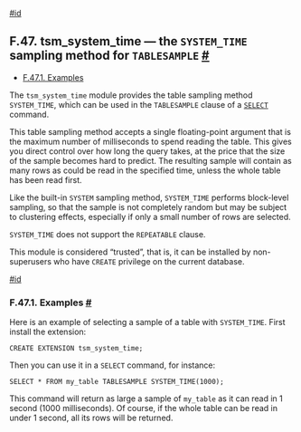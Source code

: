 [#id](#TSM-SYSTEM-TIME)

## F.47. tsm\_system\_time — the `SYSTEM_TIME` sampling method for `TABLESAMPLE` [#](#TSM-SYSTEM-TIME)

* [F.47.1. Examples](tsm-system-time#TSM-SYSTEM-TIME-EXAMPLES)



The `tsm_system_time` module provides the table sampling method `SYSTEM_TIME`, which can be used in the `TABLESAMPLE` clause of a [`SELECT`](sql-select) command.

This table sampling method accepts a single floating-point argument that is the maximum number of milliseconds to spend reading the table. This gives you direct control over how long the query takes, at the price that the size of the sample becomes hard to predict. The resulting sample will contain as many rows as could be read in the specified time, unless the whole table has been read first.

Like the built-in `SYSTEM` sampling method, `SYSTEM_TIME` performs block-level sampling, so that the sample is not completely random but may be subject to clustering effects, especially if only a small number of rows are selected.

`SYSTEM_TIME` does not support the `REPEATABLE` clause.

This module is considered “trusted”, that is, it can be installed by non-superusers who have `CREATE` privilege on the current database.

[#id](#TSM-SYSTEM-TIME-EXAMPLES)

### F.47.1. Examples [#](#TSM-SYSTEM-TIME-EXAMPLES)

Here is an example of selecting a sample of a table with `SYSTEM_TIME`. First install the extension:

```
CREATE EXTENSION tsm_system_time;
```

Then you can use it in a `SELECT` command, for instance:

```
SELECT * FROM my_table TABLESAMPLE SYSTEM_TIME(1000);
```

This command will return as large a sample of `my_table` as it can read in 1 second (1000 milliseconds). Of course, if the whole table can be read in under 1 second, all its rows will be returned.